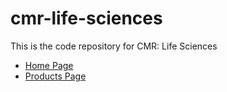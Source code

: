 # cmr-life-sciences
This is the code repository for CMR: Life Sciences 

- [Home Page](https://cmr-life-sciences.netlify.app/)
- [Products Page](https://cmr-life-sciences.netlify.app/pages/products)
